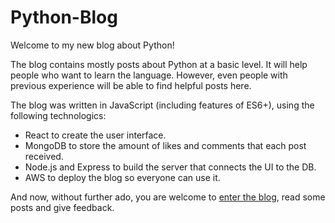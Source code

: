 # Python-Blog

Welcome to my new blog about Python!

The blog contains mostly posts about Python at a basic level.
It will help people who want to learn the language. 
However, even people with previous experience will be able to find helpful posts here.

The blog was written in JavaScript (including features of ES6+), using the following technologics:
* React to create the user interface.
* MongoDB to store the amount of likes and comments that each post received.
* Node.js and Express to build the server that connects the UI to the DB.
* AWS to deploy the blog so everyone can use it.

And now, without further ado, you are welcome to <a href="http://ec2-18-219-61-101.us-east-2.compute.amazonaws.com/"> enter the blog</a>, read some posts and give feedback.

